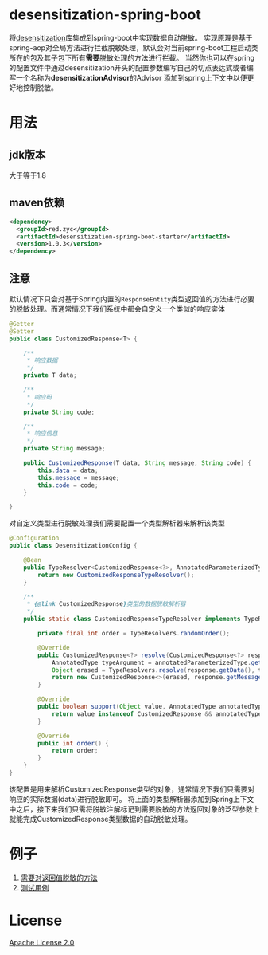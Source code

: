# desensitization-spring-boot
将[desensitization](https://github.com/Allurx/desensitization)库集成到spring-boot中实现数据自动脱敏。
实现原理是基于spring-aop对全局方法进行拦截脱敏处理，默认会对当前spring-boot工程启动类所在的包及其子包下所有**需要**脱敏处理的方法进行拦截。
当然你也可以在spring的配置文件中通过desensitization开头的配置参数编写自己的切点表达式或者编写一个名称为**desensitizationAdvisor**的Advisor
添加到spring上下文中以便更好地控制脱敏。
# 用法
## jdk版本
大于等于1.8
## maven依赖
```xml
<dependency>
  <groupId>red.zyc</groupId>
  <artifactId>desensitization-spring-boot-starter</artifactId>
  <version>1.0.3</version>
</dependency>
```
## 注意
默认情况下只会对基于Spring内置的`ResponseEntity`类型返回值的方法进行必要的脱敏处理。而通常情况下我们系统中都会自定义一个类似的响应实体
```java
@Getter
@Setter
public class CustomizedResponse<T> {

    /**
     * 响应数据
     */
    private T data;

    /**
     * 响应码
     */
    private String code;

    /**
     * 响应信息
     */
    private String message;

    public CustomizedResponse(T data, String message, String code) {
        this.data = data;
        this.message = message;
        this.code = code;
    }

}
```
对自定义类型进行脱敏处理我们需要配置一个类型解析器来解析该类型
```java
@Configuration
public class DesensitizationConfig {

    @Bean
    public TypeResolver<CustomizedResponse<?>, AnnotatedParameterizedType> typeResolver() {
        return new CustomizedResponseTypeResolver();
    }

    /**
     * {@link CustomizedResponse}类型的数据脱敏解析器
     */
    public static class CustomizedResponseTypeResolver implements TypeResolver<CustomizedResponse<?>, AnnotatedParameterizedType>, AopInfrastructureBean{

        private final int order = TypeResolvers.randomOrder();

        @Override
        public CustomizedResponse<?> resolve(CustomizedResponse<?> response, AnnotatedParameterizedType annotatedParameterizedType) {
            AnnotatedType typeArgument = annotatedParameterizedType.getAnnotatedActualTypeArguments()[0];
            Object erased = TypeResolvers.resolve(response.getData(), typeArgument);
            return new CustomizedResponse<>(erased, response.getMessage(), response.getCode());
        }

        @Override
        public boolean support(Object value, AnnotatedType annotatedType) {
            return value instanceof CustomizedResponse && annotatedType instanceof AnnotatedParameterizedType;
        }

        @Override
        public int order() {
            return order;
        }
    }
}
```
该配置是用来解析CustomizedResponse类型的对象，通常情况下我们只需要对响应的实际数据(data)进行脱敏即可。
将上面的类型解析器添加到Spring上下文中之后，接下来我们只需将脱敏注解标记到需要脱敏的方法返回对象的泛型参数上就能完成CustomizedResponse类型数据的自动脱敏处理。
# 例子
1. [需要对返回值脱敏的方法](https://github.com/Allurx/desensitization-spring-boot/blob/master/desensitization-spring-boot-samples/desensitization-spring-boot-sample-web/src/main/java/red/zyc/desensitization/spring/boot/sample/web/controller/DesensitizationController.java)
2. [测试用例](https://github.com/Allurx/desensitization-spring-boot/blob/master/desensitization-spring-boot-samples/desensitization-spring-boot-sample-web/src/test/java/red/zyc/desensitization/spring/boot/sample/web/DesensitizationSpringBootSampleWebApplicationTests.java)
# License
[Apache License 2.0](https://github.com/Allurx/desensitization-spring-boot/blob/master/LICENSE.txt)
